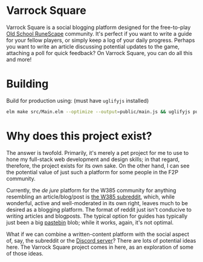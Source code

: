 # Varrock Square

Varrock Square is a social blogging platform designed for the free-to-play [Old School RuneScape](https://oldschool.runescape.com) community. It's perfect if you want to write a guide for your fellow players, or simply keep a log of your daily progress. Perhaps you want to write an article discussing potential updates to the game, attaching a poll for quick feedback? On Varrock Square, you can do all this and more!

# Building

Build for production using: (must have `uglifyjs` installed)

```bash
elm make src/Main.elm --optimize --output=public/main.js && uglifyjs public/main.js --compress 'pure_funcs="F2,F3,F4,F5,F6,F7,F8,F9,A2,A3,A4,A5,A6,A7,A8,A9",pure_getters,keep_fargs=false,unsafe_comps,unsafe' | uglifyjs --mangle --output=public/main.js
```

# Why does this project exist?

The answer is twofold. Primarily, it's merely a pet project for me to use to hone my full-stack web development and design skills; in that regard, therefore, the project exists for its own sake. On the other hand, I can see the potential value of just such a platform for some people in the F2P community.

Currently, the *de jure* platform for the W385 community for anything resembling an article/blog/post is [the W385 subreddit](https://www.reddit.com/r/W385), which, while wonderful, active and well-moderated in its own right, leaves much to be desired as a blogging platform. The format of reddit just isn't conducive to writing articles and blogposts. The typical option for guides has typically just been a big [pastebin](https://pastebin.com) blob; while it works, again, it's not optimal.

What if we can combine a written-content platform with the social aspect of, say, the subreddit or the [Discord server](https://discord.gg/RA8bujG)? There are lots of potential ideas here. The Varrock Square project comes in here, as an exploration of some of those ideas.
